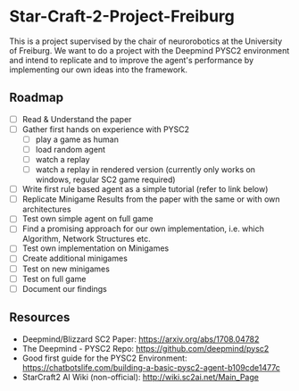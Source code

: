 # Star-Craft-2-Project-Freiburg
This is a project supervised by the chair of neurorobotics at the University of Freiburg. We want to do a project with the Deepmind PYSC2 environment and intend to replicate and to improve the agent's performance by implementing our own ideas into the framework.


## Roadmap
- [ ] Read & Understand the paper
- [ ] Gather first hands on experience with PYSC2
  - [ ] play a game as human
  - [ ] load random agent
  - [ ] watch a replay
  - [ ] watch a replay in rendered version (currently only works on windows, regular SC2 game required)
- [ ] Write first rule based agent as a simple tutorial (refer to link below)
- [ ] Replicate Minigame Results from the paper with the same or with own architectures
- [ ] Test own simple agent on full game
- [ ] Find a promising approach for our own implementation, i.e. which Algorithm, Network Structures etc.
- [ ] Test own implementation on Minigames
- [ ] Create additional minigames
- [ ] Test on new minigames
- [ ] Test on full game
- [ ] Document our findings

## Resources

- Deepmind/Blizzard SC2 Paper: https://arxiv.org/abs/1708.04782
- The Deepmind - PYSC2 Repo: https://github.com/deepmind/pysc2
- Good first guide for the PYSC2 Environment: https://chatbotslife.com/building-a-basic-pysc2-agent-b109cde1477c
- StarCraft2 AI Wiki (non-official): http://wiki.sc2ai.net/Main_Page
